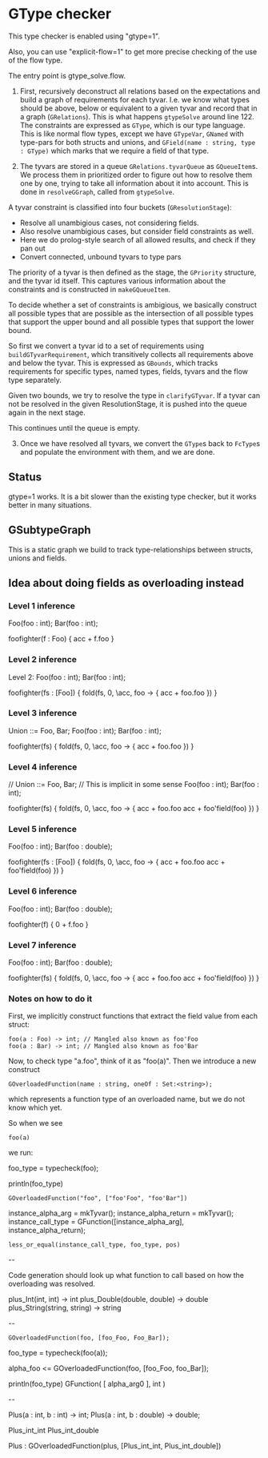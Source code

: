 # GType checker

This type checker is enabled using "gtype=1".

Also, you can use "explicit-flow=1" to get more precise checking of the use of the flow
type.

The entry point is gtype_solve.flow.

1. First, recursively deconstruct all relations based on the expectations and build a graph
of requirements for each tyvar. I.e. we know what types should be above, below or equivalent
to a given tyvar and record that in a graph (`GRelations`). This is what happens `gtypeSolve` 
around line 122. The constraints are expressed as `GType`, which is our type language.
This is like normal flow types, except we have `GTypeVar`, `GNamed` with type-pars for both 
structs and unions, and `GField(name : string, type : GType)` which marks that we require
a field of that type.

2. The tyvars are stored in a queue `GRelations.tyvarQueue` as `GQueueItem`s. We process 
them in prioritized order to figure out how to resolve them one by one, trying to take all information 
about it into account. This is done in `resolveGGraph`, called from `gtypeSolve`.

A tyvar constraint is classified into four buckets (`GResolutionStage`):

* Resolve all unambigious cases, not considering fields.
* Also resolve unambigious cases, but consider field constraints as well.
* Here we do prolog-style search of all allowed results, and check if they pan out
* Convert connected, unbound tyvars to type pars

The priority of a tyvar is then defined as the stage, the `GPriority` structure, and the tyvar
id itself. This captures various information about the constraints and is constructed in `makeGQueueItem`.

To decide whether a set of constraints is ambigious, we basically construct all
possible types that are possible as the intersection of all possible types that
support the upper bound and all possible types that support the lower bound.

So first we convert a tyvar id to a set of requirements using `buildGTyvarRequirement`,
which transitively collects all requirements above and below the tyvar. This is
expressed as `GBounds`, which tracks requirements for specific types, named types, 
fields, tyvars and the flow type separately.

Given two bounds, we try to resolve the type in `clarifyGTyvar`. If a tyvar can not
be resolved in the given ResolutionStage, it is pushed into the queue again in the 
next stage.

This continues until the queue is empty.

3. Once we have resolved all tyvars, we convert the `GType`s back to `FcType`s and
populate the environment with them, and we are done.

## Status

gtype=1 works. It is a bit slower than the existing type checker, but it works
better in many situations.

## GSubtypeGraph

This is a static graph we build to track type-relationships between structs,
unions and fields.


## Idea about doing fields as overloading instead

### Level 1 inference

Foo(foo : int);
Bar(foo : int);

foofighter(f : Foo) {
	acc + f.foo
}

### Level 2 inference

Level 2:
Foo(foo : int);
Bar(foo : int);

foofighter(fs : [Foo]) {
	fold(fs, 0, \acc, foo -> {
		acc + foo.foo
	})
}

### Level 3 inference

Union ::= Foo, Bar;
	Foo(foo : int);
	Bar(foo : int);

foofighter(fs) {
	fold(fs, 0, \acc, foo -> {
		acc + foo.foo
	})
}

### Level 4 inference

// Union ::= Foo, Bar; // This is implicit in some sense
	Foo(foo : int);
	Bar(foo : int);

foofighter(fs) {
	fold(fs, 0, \acc, foo -> {
		acc + foo.foo
		acc + foo'field(foo)
	})
}

### Level 5 inference

Foo(foo : int);
Bar(foo : double);

foofighter(fs : [Foo]) {
	fold(fs, 0, \acc, foo -> {
		acc + foo.foo
		acc + foo'field(foo)
	})
}

### Level 6 inference

Foo(foo : int);
Bar(foo : double);

foofighter(f) {
	0 + f.foo
}

### Level 7 inference


Foo(foo : int);
Bar(foo : double);

foofighter(fs) {
	fold(fs, 0, \acc, foo -> {
		acc + foo.foo
		acc + foo'field(foo)
	})
}

### Notes on how to do it

First, we implicitly construct functions that extract the field value
from each struct:

	foo(a : Foo) -> int; // Mangled also known as foo'Foo
	foo(a : Bar) -> int; // Mangled also known as foo'Bar

Now, to check type "a.foo", think of it as "foo(a)". Then we introduce a new construct

	GOverloadedFunction(name : string, oneOf : Set:<string>);

which represents a function type of an overloaded name, but we do not know which yet.

So when we see

	foo(a)

we run:

foo_type = typecheck(foo);

println(foo_type)
	
	GOverloadedFunction("foo", ["foo'Foo", "foo'Bar"])


instance_alpha_arg = mkTyvar();
instance_alpha_return = mkTyvar();
instance_call_type = GFunction([instance_alpha_arg], instance_alpha_return);

	less_or_equal(instance_call_type, foo_type, pos)


--

Code generation should look up what function to call based on how
the overloading was resolved.

plus_Int(int, int) -> int
plus_Double(double, double) -> double
plus_String(string, string) -> string

--

	GOverloadedFunction(foo, [foo_Foo, Foo_Bar]);

foo_type = typecheck(foo(a));

alpha_foo <= GOverloadedFunction(foo, [foo_Foo, foo_Bar]);

println(foo_type)
	GFunction(
		[
			alpha_arg0
		],
		int
	)

--

Plus(a : int, b : int) -> int;
Plus(a : int, b : double) -> double;

Plus_int_int
Plus_int_double


Plus : GOverloadedFunction(plus, [Plus_int_int, Plus_int_double])


